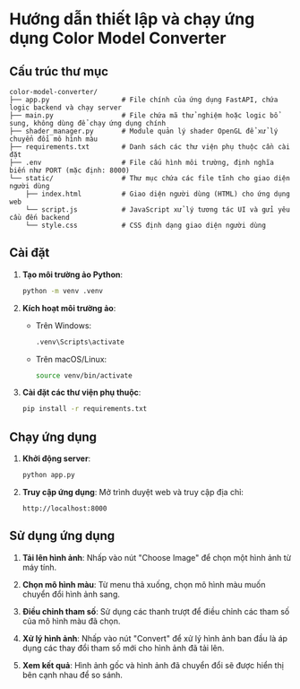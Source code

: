 # Hướng dẫn thiết lập và chạy ứng dụng Color Model Converter

## Cấu trúc thư mục

```
color-model-converter/
├── app.py                  # File chính của ứng dụng FastAPI, chứa logic backend và chạy server
├── main.py                 # File chứa mã thử nghiệm hoặc logic bổ sung, không dùng để chạy ứng dụng chính
├── shader_manager.py       # Module quản lý shader OpenGL để xử lý chuyển đổi mô hình màu
├── requirements.txt        # Danh sách các thư viện phụ thuộc cần cài đặt
├── .env                    # File cấu hình môi trường, định nghĩa biến như PORT (mặc định: 8000)
└── static/                 # Thư mục chứa các file tĩnh cho giao diện người dùng
    ├── index.html          # Giao diện người dùng (HTML) cho ứng dụng web
    └── script.js           # JavaScript xử lý tương tác UI và gửi yêu cầu đến backend
    └── style.css           # CSS định dạng giao diện người dùng
```

## Cài đặt

1. **Tạo môi trường ảo Python**:
   ```bash
   python -m venv .venv
   ```

2. **Kích hoạt môi trường ảo**:
   - Trên Windows:
     ```bash
     .venv\Scripts\activate
     ```
   - Trên macOS/Linux:
     ```bash
     source venv/bin/activate
     ```

3. **Cài đặt các thư viện phụ thuộc**:
   ```bash
   pip install -r requirements.txt
   ```

## Chạy ứng dụng

1. **Khởi động server**:
   ```bash
   python app.py
   ```

2. **Truy cập ứng dụng**: Mở trình duyệt web và truy cập địa chỉ:
   ```
   http://localhost:8000
   ```

## Sử dụng ứng dụng

1. **Tải lên hình ảnh**: Nhấp vào nút "Choose Image" để chọn một hình ảnh từ máy tính.

2. **Chọn mô hình màu**: Từ menu thả xuống, chọn mô hình màu muốn chuyển đổi hình ảnh sang.

3. **Điều chỉnh tham số**: Sử dụng các thanh trượt để điều chỉnh các tham số của mô hình màu đã chọn.

4. **Xử lý hình ảnh**: Nhấp vào nút "Convert" để xử lý hình ảnh ban đầu là áp dụng các thay đổi tham số mới cho hình ảnh đã tải lên.

5. **Xem kết quả**: Hình ảnh gốc và hình ảnh đã chuyển đổi sẽ được hiển thị bên cạnh nhau để so sánh.
